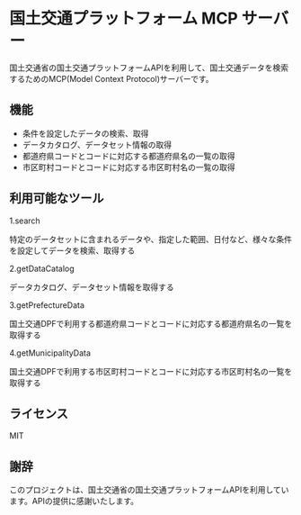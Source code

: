 # 国土交通プラットフォーム MCP サーバー

国土交通省の国土交通プラットフォームAPIを利用して、国土交通データを検索するためのMCP(Model Context Protocol)サーバーです。

## 機能

- 条件を設定したデータの検索、取得
- データカタログ、データセット情報の取得
- 都道府県コードとコードに対応する都道府県名の一覧の取得
- 市区町村コードとコードに対応する市区町村名の一覧の取得

## 利用可能なツール
1.search

特定のデータセットに含まれるデータや、指定した範囲、日付など、様々な条件を設定してデータを検索、取得する

2.getDataCatalog

データカタログ、データセット情報を取得する

3.getPrefectureData

国土交通DPFで利用する都道府県コードとコードに対応する都道府県名の一覧を取得する

4.getMunicipalityData

国土交通DPFで利用する市区町村コードとコードに対応する市区町村名の一覧を取得する

## ライセンス

MIT

## 謝辞

このプロジェクトは、国土交通省の国土交通プラットフォームAPIを利用しています。APIの提供に感謝いたします。
